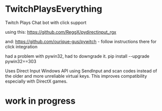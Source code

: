 # TwitchPlaysEverything
Twitch Plays Chat bot with click support

using this: https://github.com/ReggX/pydirectinput_rgx

and: https://github.com/ourique-gus/pywitch - follow instructions there for click integration

had a problem with pywin32, had to downgrade it. pip install --upgrade pywin32==303

Uses Direct Input Windows API using SendInput and scan codes instead of the older and more unreliable virtual keys. This improves compatibility especially with DirectX games.

# work in progress
